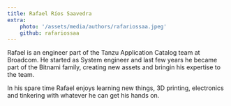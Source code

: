 ```yaml
---
title: Rafael Ríos Saavedra
extra:
    photo: '/assets/media/authors/rafariossaa.jpeg'
    github: rafariossaa
---
```


Rafael is an engineer part of the Tanzu Application Catalog team at Broadcom. He started as System engineer and last few years he became part of the Bitnami family, creating new assets and bringin his expertise to the team.

In his spare time Rafael enjoys learning new things, 3D printing, electronics and tinkering with whatever he can get his hands on.
